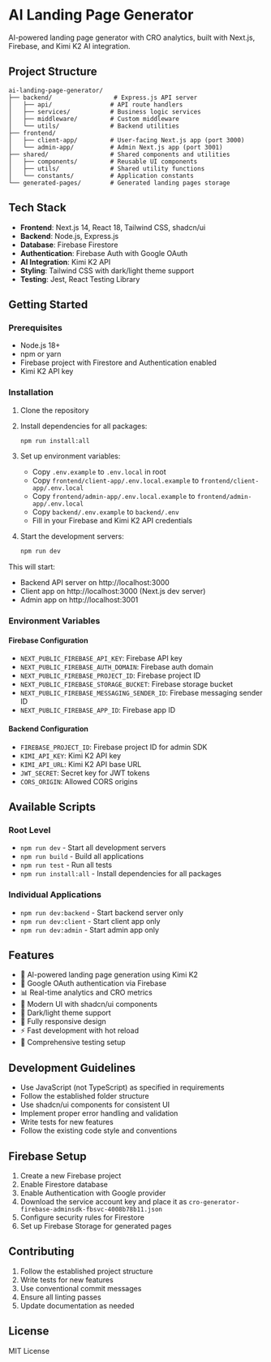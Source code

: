 # AI Landing Page Generator

AI-powered landing page generator with CRO analytics, built with Next.js, Firebase, and Kimi K2 AI integration.

## Project Structure

```
ai-landing-page-generator/
├── backend/                 # Express.js API server
│   ├── api/                # API route handlers
│   ├── services/           # Business logic services
│   ├── middleware/         # Custom middleware
│   └── utils/              # Backend utilities
├── frontend/
│   ├── client-app/         # User-facing Next.js app (port 3000)
│   └── admin-app/          # Admin Next.js app (port 3001)
├── shared/                 # Shared components and utilities
│   ├── components/         # Reusable UI components
│   ├── utils/              # Shared utility functions
│   └── constants/          # Application constants
└── generated-pages/        # Generated landing pages storage
```

## Tech Stack

- **Frontend**: Next.js 14, React 18, Tailwind CSS, shadcn/ui
- **Backend**: Node.js, Express.js
- **Database**: Firebase Firestore
- **Authentication**: Firebase Auth with Google OAuth
- **AI Integration**: Kimi K2 API
- **Styling**: Tailwind CSS with dark/light theme support
- **Testing**: Jest, React Testing Library

## Getting Started

### Prerequisites

- Node.js 18+ 
- npm or yarn
- Firebase project with Firestore and Authentication enabled
- Kimi K2 API key

### Installation

1. Clone the repository
2. Install dependencies for all packages:
   ```bash
   npm run install:all
   ```

3. Set up environment variables:
   - Copy `.env.example` to `.env.local` in root
   - Copy `frontend/client-app/.env.local.example` to `frontend/client-app/.env.local`
   - Copy `frontend/admin-app/.env.local.example` to `frontend/admin-app/.env.local`
   - Copy `backend/.env.example` to `backend/.env`
   - Fill in your Firebase and Kimi K2 API credentials

4. Start the development servers:
   ```bash
   npm run dev
   ```

This will start:
- Backend API server on http://localhost:3000
- Client app on http://localhost:3000 (Next.js dev server)
- Admin app on http://localhost:3001

### Environment Variables

#### Firebase Configuration
- `NEXT_PUBLIC_FIREBASE_API_KEY`: Firebase API key
- `NEXT_PUBLIC_FIREBASE_AUTH_DOMAIN`: Firebase auth domain
- `NEXT_PUBLIC_FIREBASE_PROJECT_ID`: Firebase project ID
- `NEXT_PUBLIC_FIREBASE_STORAGE_BUCKET`: Firebase storage bucket
- `NEXT_PUBLIC_FIREBASE_MESSAGING_SENDER_ID`: Firebase messaging sender ID
- `NEXT_PUBLIC_FIREBASE_APP_ID`: Firebase app ID

#### Backend Configuration
- `FIREBASE_PROJECT_ID`: Firebase project ID for admin SDK
- `KIMI_API_KEY`: Kimi K2 API key
- `KIMI_API_URL`: Kimi K2 API base URL
- `JWT_SECRET`: Secret key for JWT tokens
- `CORS_ORIGIN`: Allowed CORS origins

## Available Scripts

### Root Level
- `npm run dev` - Start all development servers
- `npm run build` - Build all applications
- `npm run test` - Run all tests
- `npm run install:all` - Install dependencies for all packages

### Individual Applications
- `npm run dev:backend` - Start backend server only
- `npm run dev:client` - Start client app only
- `npm run dev:admin` - Start admin app only

## Features

- 🤖 AI-powered landing page generation using Kimi K2
- 🔐 Google OAuth authentication via Firebase
- 📊 Real-time analytics and CRO metrics
- 🎨 Modern UI with shadcn/ui components
- 🌙 Dark/light theme support
- 📱 Fully responsive design
- ⚡ Fast development with hot reload
- 🧪 Comprehensive testing setup

## Development Guidelines

- Use JavaScript (not TypeScript) as specified in requirements
- Follow the established folder structure
- Use shadcn/ui components for consistent UI
- Implement proper error handling and validation
- Write tests for new features
- Follow the existing code style and conventions

## Firebase Setup

1. Create a new Firebase project
2. Enable Firestore database
3. Enable Authentication with Google provider
4. Download the service account key and place it as `cro-generator-firebase-adminsdk-fbsvc-4008b78b11.json`
5. Configure security rules for Firestore
6. Set up Firebase Storage for generated pages

## Contributing

1. Follow the established project structure
2. Write tests for new features
3. Use conventional commit messages
4. Ensure all linting passes
5. Update documentation as needed

## License

MIT License